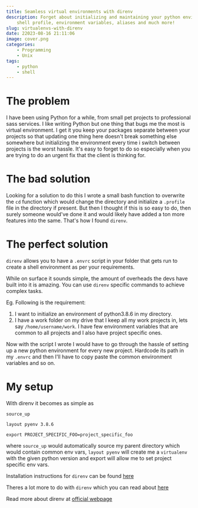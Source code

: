 ```yaml
---
title: Seamless virtual environments with direnv
description: Forget about initializing and maintaining your python environments,
    shell profile, environment variables, aliases and much more!
slug: virtualenvs-with-direnv
date: 22023-08-16 21:11:06
image: cover.png
categories:
    - Programming
    - Unix
tags:
    - python
    - shell
---
```


# The problem
I have been using Python for a while, from small pet projects to professional
sass services. I like writing Python but one thing that bugs me the most is
virtual environment. I get it you keep your packages separate between your
projects so that updating one thing here doesn't break something else somewhere
but initializing the environment every time i switch between projects is the
worst hassle. It's easy to forget to do so especially when you are trying to
do an urgent fix that the client is thinking for.

# The bad solution
Looking for a solution to do this I wrote a small bash function to overwrite
the `cd` function which would change the directory and initialize a `.profile`
file in the directory if present. But then I thought if this is so easy to do,
then surely someone would've done it and would likely have added a ton more
features into the same. That's how I found `direnv`.

# The perfect solution
`direnv` allows you to have a `.envrc` script in your folder that gets run to
create a shell environment as per your requirements.

While on surface it sounds simple, the amount of overheads the devs have built
into it is amazing. You can use `direnv` specific commands to achieve complex
tasks.

Eg. Following is the requirement:
1. I want to initialize an environment of python3.8.6 in my directory.
2. I have a work folder on my drive that I keep all my work projects in,
lets say `/home/username/work`. I have few environment variables that are
common to all projects and I also have project specific ones.

Now with the script I wrote I would have to go through the hassle of setting up
a new python environment for every new project. Hardcode its path in my
`.envrc` and then I'll have to copy paste the common environment variables and
so on.

# My setup
With direnv it becomes as simple as

```shell
source_up

layout pyenv 3.8.6

export PROJECT_SPECIFIC_FOO=project_specific_foo
```

where `source_up` would automatically source my parent directory which would
contain common env vars, `layout pyenv` will create me a `virtualenv` with the
given python version and export will allow me to set project specific env vars.

Installation instructions for `direnv` can be found [here](https://direnv.net/docs/installation.html)

Theres a lot more to do with `direnv` which you can read about [here](https://github.com/direnv/direnv/wiki)

Read more about direnv at [official webpage](https://direnv.net/)

